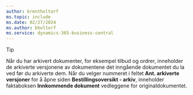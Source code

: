 ```yaml
---
author: brentholtorf
ms.topic: include
ms.date: 02/27/2024
ms.author: bholtorf
ms.service: dynamics-365-business-central
---
```


> [!TIP]
> Når du har arkivert dokumenter, for eksempel tilbud og ordrer, inneholder de arkiverte versjonene av dokumentene det inngående dokumentet du la ved før du arkiverte dem. Når du velger nummeret i feltet **Ant. arkiverte versjoner** for å åpne siden **Bestillingsoversikt - arkiv**, inneholder faktaboksen **Innkommende dokument** vedleggene for originaldokumentet.

